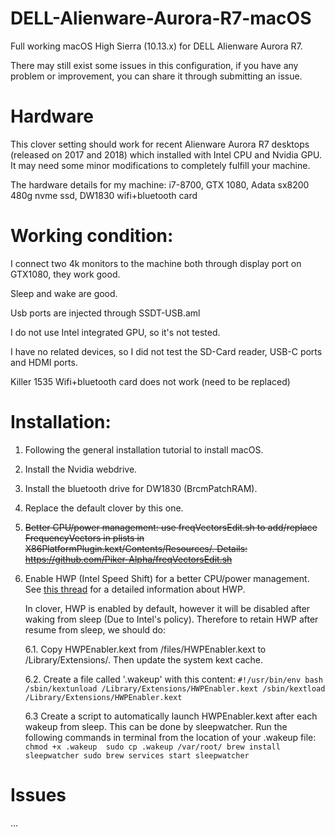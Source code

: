 # DELL-Alienware-Aurora-R7-macOS
Full working macOS High Sierra (10.13.x) for DELL Alienware Aurora R7. 

There may still exist some issues in this configuration, if you have any problem or improvement, you can share it through submitting an issue.

# Hardware
This clover setting should work for recent Alienware Aurora R7 desktops  (released on 2017 and 2018) which installed with Intel CPU and Nvidia GPU. It may need some minor modifications to completely fulfill your machine.

The hardware details for my machine: i7-8700, GTX 1080, Adata sx8200 480g nvme ssd, DW1830 wifi+bluetooth card

# Working condition:
I connect two 4k monitors to the machine both through display port on GTX1080, they work good. 

Sleep and wake are good.

Usb ports are injected through SSDT-USB.aml

I do not use Intel integrated GPU, so it's not tested. 

I have no related devices, so I did not test the SD-Card reader, USB-C ports and HDMI ports. 

Killer 1535 Wifi+bluetooth card does not work (need to be replaced)

# Installation:

1. Following the general installation tutorial to install macOS. 

2. Install the Nvidia webdrive.

3. Install the bluetooth drive for DW1830 (BrcmPatchRAM).

4. Replace the default clover by this one.

5. ~~Better CPU/power management: use freqVectorsEdit.sh to add/replace FrequencyVectors in plists in X86PlatformPlugin.kext/Contents/Resources/. Details: https://github.com/Piker-Alpha/freqVectorsEdit.sh~~

6. Enable HWP (Intel Speed Shift) for a better CPU/power management.  See [this thread](https://www.tonymacx86.com/threads/skylake-hwp-enable.214915/) for a detailed information about HWP.

     In clover, HWP is enabled by default, however it will be disabled after waking from sleep (Due to Intel's policy). Therefore to retain HWP after resume from sleep, we should do:

     6.1. Copy HWPEnabler.kext from /files/HWPEnabler.kext to /Library/Extensions/. Then update the system kext cache.
 
     6.2. Create a file called '.wakeup' with this content: 
        `#!/usr/bin/env bash
        /sbin/kextunload /Library/Extensions/HWPEnabler.kext
        /sbin/kextload /Library/Extensions/HWPEnabler.kext`

    6.3 Create a script to automatically launch HWPEnabler.kext after each wakeup from sleep. This can be done by sleepwatcher. Run the following commands in terminal from the location of your .wakeup file:
        `chmod +x .wakeup 
        sudo cp .wakeup /var/root/
        brew install sleepwatcher
        sudo brew services start sleepwatcher` 

# Issues
...

